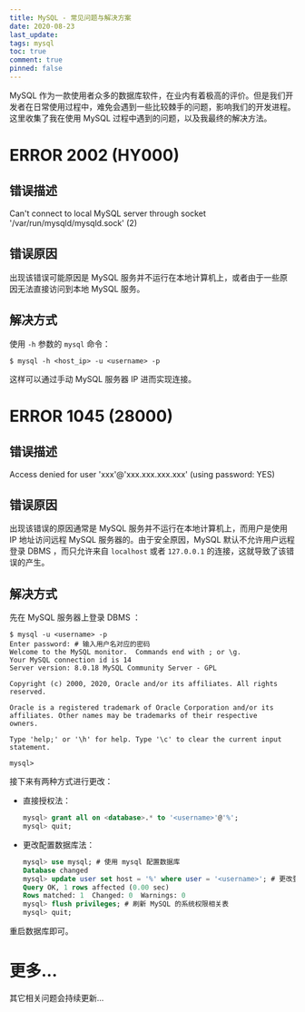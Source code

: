 ```yaml
---
title: MySQL - 常见问题与解决方案
date: 2020-08-23
last_update:
tags: mysql
toc: true
comment: true
pinned: false
---
```


MySQL 作为一款使用者众多的数据库软件，在业内有着极高的评价。但是我们开发者在日常使用过程中，难免会遇到一些比较棘手的问题，影响我们的开发进程。这里收集了我在使用 MySQL 过程中遇到的问题，以及我最终的解决方法。

# ERROR 2002 (HY000)

## 错误描述

Can't connect to local MySQL server through socket '/var/run/mysqld/mysqld.sock' (2)

## 错误原因

出现该错误可能原因是 MySQL 服务并不运行在本地计算机上，或者由于一些原因无法直接访问到本地 MySQL 服务。

## 解决方式

使用 `-h` 参数的 `mysql` 命令：

```shell
$ mysql -h <host_ip> -u <username> -p
```

这样可以通过手动 MySQL 服务器 IP 进而实现连接。

# ERROR 1045 (28000)

## 错误描述

Access denied for user 'xxx'@'xxx.xxx.xxx.xxx' (using password: YES)

## 错误原因

出现该错误的原因通常是 MySQL 服务并不运行在本地计算机上，而用户是使用 IP 地址访问远程 MySQL 服务器的。由于安全原因，MySQL 默认不允许用户远程登录 DBMS ，而只允许来自 `localhost` 或者 `127.0.0.1` 的连接，这就导致了该错误的产生。

## 解决方式

先在 MySQL 服务器上登录 DBMS ：

```shell
$ mysql -u <username> -p
Enter password: # 输入用户名对应的密码
Welcome to the MySQL monitor.  Commands end with ; or \g.
Your MySQL connection id is 14
Server version: 8.0.18 MySQL Community Server - GPL

Copyright (c) 2000, 2020, Oracle and/or its affiliates. All rights reserved.

Oracle is a registered trademark of Oracle Corporation and/or its
affiliates. Other names may be trademarks of their respective
owners.

Type 'help;' or '\h' for help. Type '\c' to clear the current input statement.

mysql>
```

接下来有两种方式进行更改：

- 直接授权法：

  ```sql
  mysql> grant all on <database>.* to '<username>'@'%';
  mysql> quit;
  ```

- 更改配置数据库法：

  ```sql
  mysql> use mysql; # 使用 mysql 配置数据库
  Database changed
  mysql> update user set host = '%' where user = '<username>'; # 更改登录位置权限
  Query OK, 1 rows affected (0.00 sec)
  Rows matched: 1  Changed: 0  Warnings: 0
  mysql> flush privileges; # 刷新 MySQL 的系统权限相关表
  mysql> quit;
  ```

重启数据库即可。

# 更多...

其它相关问题会持续更新...



